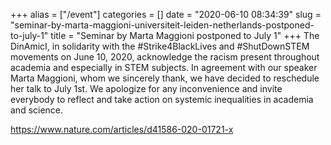 +++
alias = ["/event"]
categories = []
date = "2020-06-10 08:34:39"
slug = "seminar-by-marta-maggioni-universiteit-leiden-netherlands-postponed-to-july-1"
title = "Seminar by Marta Maggioni postponed to July 1"
+++
The DinAmicI, in solidarity with the \#Strike4BlackLives and
\#ShutDownSTEM movements on June 10, 2020, acknowledge the racism
present throughout academia and especially in STEM subjects. In
agreement with our speaker Marta Maggioni, whom we sincerely thank, we
have decided to reschedule her talk to July 1st. We apologize for any
inconvenience and invite everybody to reflect and take action on
systemic inequalities in academia and science.

<https://www.nature.com/articles/d41586-020-01721-x>
